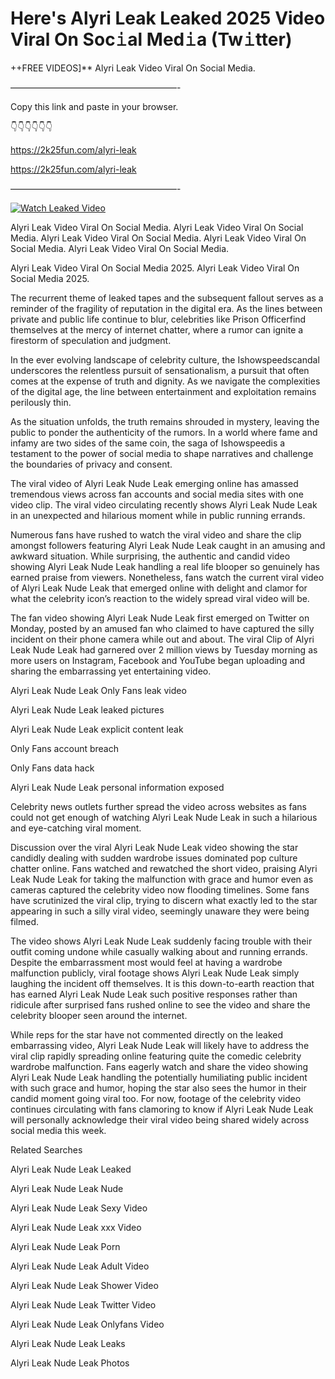 # Here's Alyri Leak Leaked 2025 Video Viral On Soc𝚒al Med𝚒a (Tw𝚒tter)

++FREE VIDEOS]** Alyri Leak Video Viral On Social Media.

———————————————————-

Copy this link and paste in your browser.

👇👇👇👇👇👇

https://2k25fun.com/alyri-leak

https://2k25fun.com/alyri-leak

———————————————————-

[![Watch Leaked Video](https://miro.medium.com/v2/resize:fit:828/format:webp/1*cilzJN44JGOrTw9NJCrNHA.gif "Watch Leaked Video")](https://2k25fun.com/alyri-leak)

Alyri Leak Video Viral On Social Media. Alyri Leak Video Viral On Social Media. Alyri Leak Video Viral On Social Media. Alyri Leak Video Viral On Social Media. Alyri Leak Video Viral On Social Media.

Alyri Leak Video Viral On Social Media 2025. Alyri Leak Video Viral On Social Media 2025.

The recurrent theme of leaked tapes and the subsequent fallout serves as a reminder of the fragility of reputation in the digital era. As the lines between private and public life continue to blur, celebrities like Prison Officerfind themselves at the mercy of internet chatter, where a rumor can ignite a firestorm of speculation and judgment.

In the ever evolving landscape of celebrity culture, the Ishowspeedscandal underscores the relentless pursuit of sensationalism, a pursuit that often comes at the expense of truth and dignity. As we navigate the complexities of the digital age, the line between entertainment and exploitation remains perilously thin.

As the situation unfolds, the truth remains shrouded in mystery, leaving the public to ponder the authenticity of the rumors. In a world where fame and infamy are two sides of the same coin, the saga of Ishowspeedis a testament to the power of social media to shape narratives and challenge the boundaries of privacy and consent.

The viral video of Alyri Leak Nude Leak emerging online has amassed tremendous views across fan accounts and social media sites with one video clip. The viral video circulating recently shows Alyri Leak Nude Leak in an unexpected and hilarious moment while in public running errands.

Numerous fans have rushed to watch the viral video and share the clip amongst followers featuring Alyri Leak Nude Leak caught in an amusing and awkward situation. While surprising, the authentic and candid video showing Alyri Leak Nude Leak handling a real life blooper so genuinely has earned praise from viewers. Nonetheless, fans watch the current viral video of Alyri Leak Nude Leak that emerged online with delight and clamor for what the celebrity icon’s reaction to the widely spread viral video will be.

The fan video showing Alyri Leak Nude Leak first emerged on Twitter on Monday, posted by an amused fan who claimed to have captured the silly incident on their phone camera while out and about. The viral Clip of Alyri Leak Nude Leak had garnered over 2 million views by Tuesday morning as more users on Instagram, Facebook and YouTube began uploading and sharing the embarrassing yet entertaining video.

Alyri Leak Nude Leak Only Fans leak video

Alyri Leak Nude Leak leaked pictures

Alyri Leak Nude Leak explicit content leak

Only Fans account breach

Only Fans data hack

Alyri Leak Nude Leak personal information exposed

Celebrity news outlets further spread the video across websites as fans could not get enough of watching Alyri Leak Nude Leak in such a hilarious and eye-catching viral moment.

Discussion over the viral Alyri Leak Nude Leak video showing the star candidly dealing with sudden wardrobe issues dominated pop culture chatter online. Fans watched and rewatched the short video, praising Alyri Leak Nude Leak for taking the malfunction with grace and humor even as cameras captured the celebrity video now flooding timelines. Some fans have scrutinized the viral clip, trying to discern what exactly led to the star appearing in such a silly viral video, seemingly unaware they were being filmed.

The video shows Alyri Leak Nude Leak suddenly facing trouble with their outfit coming undone while casually walking about and running errands. Despite the embarrassment most would feel at having a wardrobe malfunction publicly, viral footage shows Alyri Leak Nude Leak simply laughing the incident off themselves. It is this down-to-earth reaction that has earned Alyri Leak Nude Leak such positive responses rather than ridicule after surprised fans rushed online to see the video and share the celebrity blooper seen around the internet.

While reps for the star have not commented directly on the leaked embarrassing video, Alyri Leak Nude Leak will likely have to address the viral clip rapidly spreading online featuring quite the comedic celebrity wardrobe malfunction. Fans eagerly watch and share the video showing Alyri Leak Nude Leak handling the potentially humiliating public incident with such grace and humor, hoping the star also sees the humor in their candid moment going viral too. For now, footage of the celebrity video continues circulating with fans clamoring to know if Alyri Leak Nude Leak will personally acknowledge their viral video being shared widely across social media this week.

Related Searches

Alyri Leak Nude Leak Leaked

Alyri Leak Nude Leak Nude

Alyri Leak Nude Leak Sexy Video

Alyri Leak Nude Leak xxx Video

Alyri Leak Nude Leak Porn

Alyri Leak Nude Leak Adult Video

Alyri Leak Nude Leak Shower Video

Alyri Leak Nude Leak Twitter Video

Alyri Leak Nude Leak Onlyfans Video

Alyri Leak Nude Leak Leaks

Alyri Leak Nude Leak Photos